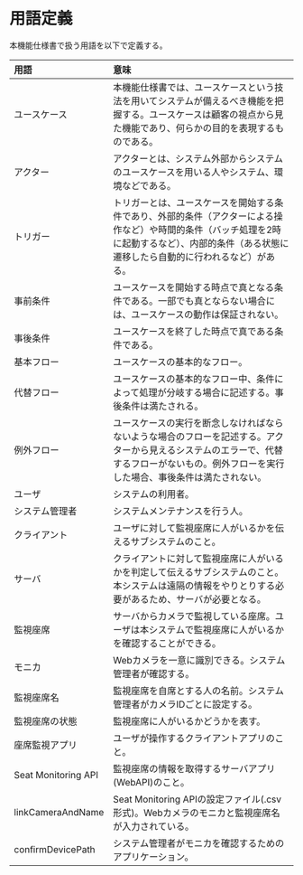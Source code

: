 # 用語定義

本機能仕様書で扱う用語を以下で定義する。

|用語|意味|
|:--|:--|
|ユースケース|本機能仕様書では、ユースケースという技法を用いてシステムが備えるべき機能を把握する。ユースケースは顧客の視点から見た機能であり、何らかの目的を表現するものである。|
|アクター|アクターとは、システム外部からシステムのユースケースを用いる人やシステム、環境などである。|
|トリガー|トリガーとは、ユースケースを開始する条件であり、外部的条件（アクターによる操作など）や時間的条件（バッチ処理を2時に起動するなど）、内部的条件（ある状態に遷移したら自動的に行われるなど）がある。|
|事前条件|ユースケースを開始する時点で真となる条件である。一部でも真とならない場合には、ユースケースの動作は保証されない。|
|事後条件|ユースケースを終了した時点で真である条件である。|
|基本フロー|ユースケースの基本的なフロー。|
|代替フロー|ユースケースの基本的なフロー中、条件によって処理が分岐する場合に記述する。事後条件は満たされる。|
|例外フロー|ユースケースの実行を断念しなければならないような場合のフローを記述する。アクターから見えるシステムのエラーで、代替するフローがないもの。例外フローを実行した場合、事後条件は満たされない。|
|ユーザ|システムの利用者。|
|システム管理者|システムメンテナンスを行う人。|
|クライアント|ユーザに対して監視座席に人がいるかを伝えるサブシステムのこと。|
|サーバ|クライアントに対して監視座席に人がいるかを判定して伝えるサブシステムのこと。本システムは遠隔の情報をやりとりする必要があるため、サーバが必要となる。|
|監視座席|サーバからカメラで監視している座席。ユーザは本システムで監視座席に人がいるかを確認することができる。|
|モニカ|Webカメラを一意に識別できる。システム管理者が確認する。|
|監視座席名|監視座席を自席とする人の名前。システム管理者がカメラIDごとに設定する。|
|監視座席の状態|監視座席に人がいるかどうかを表す。|
|座席監視アプリ|ユーザが操作するクライアントアプリのこと。|
|Seat Monitoring API|監視座席の情報を取得するサーバアプリ(WebAPI)のこと。|
|linkCameraAndName|Seat Monitoring APIの設定ファイル(.csv形式)。Webカメラのモニカと監視座席名が入力されている。|
|confirmDevicePath|システム管理者がモニカを確認するためのアプリケーション。|
